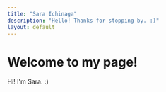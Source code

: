```yaml
---
title: "Sara Ichinaga"
description: "Hello! Thanks for stopping by. :)"
layout: default
---
```


# Welcome to my page!

Hi! I'm Sara. :)
